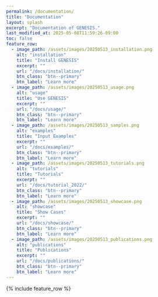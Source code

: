 ```yaml
---
permalink: /documentation/
title: "Documentation"
layout: splash
excerpt: "Documentation of GENESIS."
last_modified_at: 2025-05-08T11:59:26-09:00
toc: false
feature_row:
  - image_path: /assets/images/20250513_installation.png
    alt: "installation"
    title: "Install GENESIS"
    excerpt: ""
    url: "/docs/installation/"
    btn_class: "btn--primary"
    btn_label: "Learn more"
  - image_path: /assets/images/20250513_usage.png
    alt: "usage"
    title: "Use GENESIS"
    excerpt: ""
    url: "/docs/usage/"
    btn_class: "btn--primary"
    btn_label: "Learn more"
  - image_path: /assets/images/20250513_samples.png
    alt: "examples"
    title: "Input Examples"
    excerpt: ""
    url: "/docs/examples/"
    btn_class: "btn--primary"
    btn_label: "Learn more"
  - image_path: /assets/images/20250513_tutorials.png
    alt: "tutorials"
    title: "Tutorials"
    excerpt: ""
    url: "/docs/tutorial_2022/"
    btn_class: "btn--primary"
    btn_label: "Learn more"
  - image_path: /assets/images/20250513_showcase.png
    alt: "showcase"
    title: "Show Cases"
    excerpt: ""
    url: "/docs/showcase/"
    btn_class: "btn--primary"
    btn_label: "Learn more"
  - image_path: /assets/images/20250513_publications.png
    alt: "publications"
    title: "Publications"
    excerpt: ""
    url: "/docs/publications/"
    btn_class: "btn--primary"
    btn_label: "Learn more"
---
```


{% include feature_row %}
